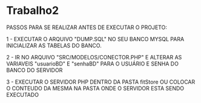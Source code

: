 # Trabalho2

PASSOS PARA SE REALIZAR ANTES DE EXECUTAR O PROJETO:

1 - EXECUTAR O ARQUIVO "DUMP.SQL" NO SEU BANCO MYSQL PARA INICIALIZAR AS TABELAS DO BANCO.

2 - IR NO ARQUIVO "SRC/MODELOS/CONECTOR.PHP" E ALTERAR AS VARIAVEIS "usuarioBD" E "senhaBD" PARA O USUÁRIO E SENHA DO BANCO DO SERVIDOR

3 - EXECUTAR O SERVIDOR PHP DENTRO DA PASTA fitStore OU COLOCAR O CONTEUDO DA MESMA NA PASTA ONDE O SERVIDOR ESTA SENDO EXECUTADO
